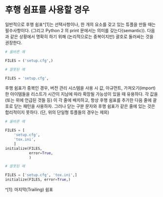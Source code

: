 # 후행 쉼표를 사용할 경우

일반적으로 후행 쉼표^[1]는 선택사항이나,
한 개의 요소를 갖고 있는 튜플을 만들 때는 필수사항이다.
(그리고 Python 2 의 print 문에서는 의미를 갖는다(semantic)).
다음과 같은 상황에서 명확히 하기 위해 (논리적으로는 중복이지만) 괄호로 둘러싸는 것을 권장한다.

```python
# 올바른 예

FILES = ('setup.cfg',)
```

```python
# 잘못된 예

FILES = 'setup.cfg',
```

후행 쉼표가 중복인 경우, 버전 관리 시스템을 사용 시
값, 아규먼트, 가져오기(import)한 아이템들을 리스트가
시간이 지남에 따라 확장될 가능성이 있을 때 유용하다.
각 값을 (또는 위에 언급된 것들 등) 이 각 줄에 배치하고,
항상 후행 쉼표를 추가한 다음 줄에 괄호로 닫는 패턴을 사용하자.
그러나 닫는 구분 문자와 후행 쉼표가 같은 줄에 있는 것은 합리적이지 못하다.
(단, 위의 단일형 튜플들의 경우는 제외)

```python
# 올바른 예

FILES = [
    'setup.cfg',
    'tox.ini',
    ]
initialize(FILES,
           error=True,
           )
```

```python
# 잘못된 예

FILES = ['setup.cfg', 'tox.ini',]
initialize(FILES, error=True,)
```

^[1]: 마지막(Trailing) 쉼표
